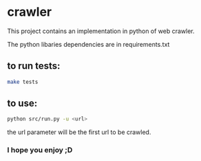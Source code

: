# crawler

This project contains an implementation in python of web crawler.

The python libaries dependencies are in requirements.txt

## to run tests:
```bash
make tests
```

## to use:
```bash
python src/run.py -u <url>
```

the url parameter will be the first url to be crawled.

### I hope you enjoy ;D
